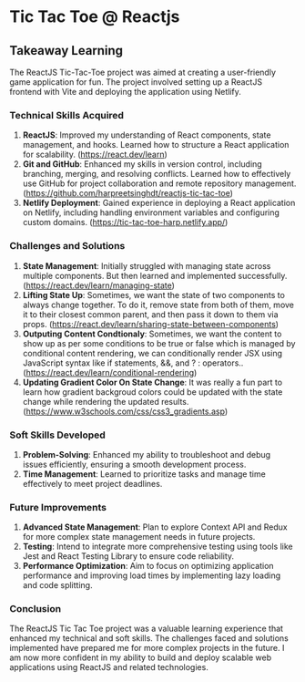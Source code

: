 # Tic Tac Toe @ Reactjs

## Takeaway Learning

The ReactJS Tic-Tac-Toe project was aimed at creating a user-friendly game application for fun. The project involved setting up a ReactJS frontend with Vite and deploying the application using Netlify.

### Technical Skills Acquired

1. **ReactJS**: Improved my understanding of React components, state management, and hooks. Learned how to structure a React application for scalability. (https://react.dev/learn)
2. **Git and GitHub**: Enhanced my skills in version control, including branching, merging, and resolving conflicts. Learned how to effectively use GitHub for project collaboration and remote repository management. (https://github.com/harpreetsinghdt/reactjs-tic-tac-toe)
3. **Netlify Deployment**: Gained experience in deploying a React application on Netlify, including handling environment variables and configuring custom domains. (https://tic-tac-toe-harp.netlify.app/)

### Challenges and Solutions

1. **State Management**: Initially struggled with managing state across multiple components. But then learned and implemented successfully. (https://react.dev/learn/managing-state)
2. **Lifting State Up**: Sometimes, we want the state of two components to always change together. To do it, remove state from both of them, move it to their closest common parent, and then pass it down to them via props. (https://react.dev/learn/sharing-state-between-components)
3. **Outputing Content Condtionaly**: Sometimes, we want the content to show up as per some conditions to be true or false which is managed by conditional content rendering, we can conditionally render JSX using JavaScript syntax like if statements, &&, and ? : operators..(https://react.dev/learn/conditional-rendering)
4. **Updating Gradient Color On State Change**: It was really a fun part to learn how gradient backgroud colors could be updated with the state change while rendering the updated results. (https://www.w3schools.com/css/css3_gradients.asp)

### Soft Skills Developed

1. **Problem-Solving**: Enhanced my ability to troubleshoot and debug issues efficiently, ensuring a smooth development process.
2. **Time Management**: Learned to prioritize tasks and manage time effectively to meet project deadlines.

### Future Improvements

1. **Advanced State Management**: Plan to explore Context API and Redux for more complex state management needs in future projects.
2. **Testing**: Intend to integrate more comprehensive testing using tools like Jest and React Testing Library to ensure code reliability.
3. **Performance Optimization**: Aim to focus on optimizing application performance and improving load times by implementing lazy loading and code splitting.

### Conclusion

The ReactJS Tic Tac Toe project was a valuable learning experience that enhanced my technical and soft skills. The challenges faced and solutions implemented have prepared me for more complex projects in the future. I am now more confident in my ability to build and deploy scalable web applications using ReactJS and related technologies.
